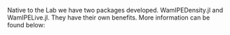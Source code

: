 Native to the Lab we have two packages developed. WamIPEDensity.jl and WamIPELive.jl. They have their own benefits. More information can be found below:

